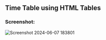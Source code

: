 ## Time Table using HTML Tables

### Screenshot:
![Screenshot 2024-06-07 183801](https://github.com/rahul-mahato-025/HTML-ASSIGNMENT-1/assets/19876149/4b07dba4-037b-4a30-8cd1-17892399b533)
